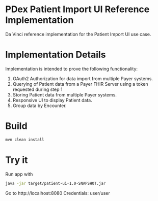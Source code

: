 PDex Patient Import UI Reference Implementation
===============

Da Vinci reference implementation for the Patient Import UI use case.

# Implementation Details
Implementation is intended to prove the following functionality:
1. OAuth2 Authorization for data import from multiple Payer systems.
2. Querying of Patient data from a Payer FHIR Server using a token requested during step 1
3. Storing Patient data from multiple Payer systems.
4. Responsive UI to display Patient data.
5. Group data by Encounter.

# Build
```sh
mvn clean install
```

# Try it
Run app with
```sh
java -jar target/patient-ui-1.0-SNAPSHOT.jar
```
Go to http://localhost:8080
Credentials: user/user
